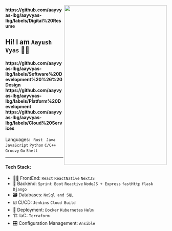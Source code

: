 <img align=right  height=500 width=320 src=https://github.com/aayvyas-lbg/aayvyas-lbg/assets/125258043/8ff8325e-cd3a-420e-b249-0d1fb56bd0ef></img>
<h4> https://github.com/aayvyas-lbg/aayvyas-lbg/labels/Digital%20Resume </h4> 

## Hi! I am ` Aayush Vyas ` 👨‍💻

<h4>https://github.com/aayvyas-lbg/aayvyas-lbg/labels/Software%20Development%20%26%20Design https://github.com/aayvyas-lbg/aayvyas-lbg/labels/Platform%20Development https://github.com/aayvyas-lbg/aayvyas-lbg/labels/Cloud%20Services </h4>

<p>Languages: <code> Rust </code> <code>Java</code></sub> <code>JavaScript</code> <code>Python</code> <code>C/C++</code> <code>Groovy</code> <code>Go</code> <code>Shell</code>  </p>

---
#### Tech Stack: 
- 🧑‍🎨 FrontEnd: `React` `ReactNative` `NextJS`
- 🧮 Backend: `Sprint Boot` `Reactive` `NodeJS + Express` `fastHttp` `flask` `Django`
- 🗃️ Databases: `NoSql and SQL` 
- ☑️ CI/CD: `Jenkins` `Cloud Build`
- 🚀 Deployment: `Docker` `Kubernetes` `Helm`
- 🏗️ IaC: `Terraform`
- 🎛️ Configuration Management: `Ansible`
